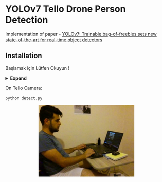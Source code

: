 #  YOLOv7 Tello Drone Person Detection

Implementation of paper - [YOLOv7: Trainable bag-of-freebies sets new state-of-the-art for real-time object detectors](https://arxiv.org/abs/2207.02696)


## Installation

Başlamak için Lütfen Okuyun !
<details><summary> <b>Expand</b> </summary>

``` shell
# 1.
detect.pt dosyasını çalıştırmadan önce Tello Drone Kendi Pc niz ile Wifi baglantısu kurdugunuzdan emin olun !
.py dosyası execute  edildiği zaman Tello Drone Camerasına Baglanıp Pc ekranına görüntü gelecektir.

# 2. Drone Kalkış için;
e tuşu na basın (TakeOff) 

# 3. Drone İndirmek için
q tuşu  na basın  (LandOff)

```
    
   



</details>





On Tello Camera:
``` shell
python detect.py 
```

<div align="center">
    <a href="./">
        <img src="./images/photoTello/1660770193.5999143.jpg" width="59%"/>
    </a>
</div>

















